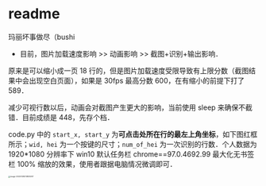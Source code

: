 # readme

玛丽坏事做尽（bushi



- 目前，图片加载速度影响 >> 动画影响 >> 截图+识别+输出影响．



原来是可以缩小成一页 18 行的，但是图片加载速度受限导致有上限分数（截图结果中会出现空白页面），如果是 30fps 最高分数 600，在有缩小的前提下打了 589．

减少可视行数以后，动画会对截图产生更大的影响，当前使用 sleep 来确保不截错．目前成绩是 448，先存个档．



code.py 中的 `start_x, start_y` 为**可点击处所在行的最左上角坐标**，如下图红框所示；`wid, hei` 为一个按键的尺寸；`num_of_hei` 为一次识别的行数．个人数据为 1920*1080 分辨率下 win10 默认任务栏 chrome==97.0.4692.99 最大化无书签栏 100% 缩放的效果，使用者跟据电脑情况微调即可．

<img src="https://s2.loli.net/2022/01/28/jzbGOov2ae3H1gV.png" alt="image-20220128213830287" style="zoom: 25%;" />
